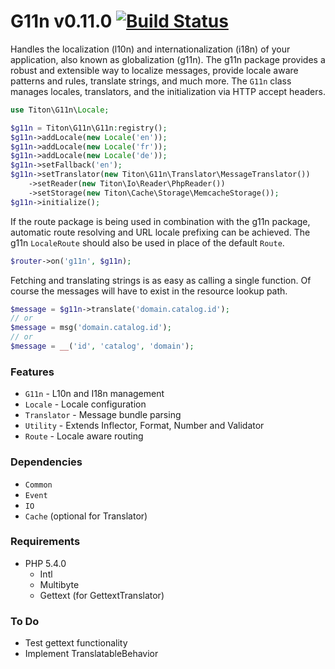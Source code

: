 # G11n v0.11.0 [![Build Status](https://travis-ci.org/titon/g11n.png)](https://travis-ci.org/titon/g11n) #

Handles the localization (l10n) and internationalization (i18n) of your application, also known as
globalization (g11n). The g11n package provides a robust and extensible way to localize messages,
provide locale aware patterns and rules, translate strings, and much more.
The `G11n` class manages locales, translators, and the initialization via HTTP accept headers.

```php
use Titon\G11n\Locale;

$g11n = Titon\G11n\G11n:registry();
$g11n->addLocale(new Locale('en'));
$g11n->addLocale(new Locale('fr'));
$g11n->addLocale(new Locale('de'));
$g11n->setFallback('en');
$g11n->setTranslator(new Titon\G11n\Translator\MessageTranslator())
    ->setReader(new Titon\Io\Reader\PhpReader())
    ->setStorage(new Titon\Cache\Storage\MemcacheStorage());
$g11n->initialize();
```

If the route package is being used in combination with the g11n package,
automatic route resolving and URL locale prefixing can be achieved.
The g11n `LocaleRoute` should also be used in place of the default `Route`.

```php
$router->on('g11n', $g11n);
```

Fetching and translating strings is as easy as calling a single function.
Of course the messages will have to exist in the resource lookup path.

```php
$message = $g11n->translate('domain.catalog.id');
// or
$message = msg('domain.catalog.id');
// or
$message = __('id', 'catalog', 'domain');
```

### Features ###

* `G11n` - L10n and I18n management
* `Locale` - Locale configuration
* `Translator` - Message bundle parsing
* `Utility` - Extends Inflector, Format, Number and Validator
* `Route` - Locale aware routing

### Dependencies ###

* `Common`
* `Event`
* `IO`
* `Cache` (optional for Translator)

### Requirements ###

* PHP 5.4.0
    * Intl
    * Multibyte
    * Gettext (for GettextTranslator)

### To Do ###

* Test gettext functionality
* Implement TranslatableBehavior